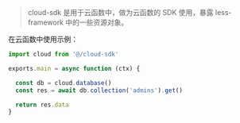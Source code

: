 

> cloud-sdk 是用于云函数中，做为云函数的 SDK 使用，暴露 less-framework 中的一些资源对象。

在云函数中使用示例：

```ts
import cloud from '@/cloud-sdk'

exports.main = async function (ctx) {

  const db = cloud.database()
  const res = await db.collection('admins').get()

  return res.data
}
```